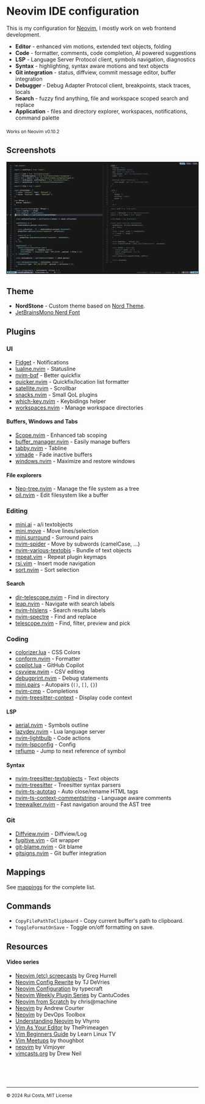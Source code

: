 # Neovim IDE configuration

This is my configuration for [Neovim](https://neovim.io/), I mostly work on web frontend development.

- **Editor** - enhanced vim motions, extended text objects, folding
- **Code** - formatter, comments, code completion, AI powered suggestions
- **LSP** - Language Server Protocol client, symbols navigation, diagnostics
- **Syntax** - highlighting, syntax aware motions and text objects
- **Git integration** - status, diffview, commit message editor, buffer integration
- **Debugger** - Debug Adapter Protocol client, breakpoints, stack traces, locals
- **Search** - fuzzy find anything, file and workspace scoped search and replace
- **Application** - files and directory explorer, workspaces, notifications, command palette

<sub>Works on Neovim v0.10.2</sub>

## Screenshots

![screenshot](https://raw.githubusercontent.com/ruicsh/nvim-config/refs/heads/main/assets/screenshot.png)

## Theme

- **NordStone** - Custom theme based on [Nord Theme](https://www.nordtheme.com/).
- [JetBrainsMono Nerd Font](https://www.nerdfonts.com/font-downloads)

## Plugins

### UI

- [Fidget](https://github.com/j-hui/fidget.nvim) - Notifications
- [lualine.nvim](https://github.com/nvim-lualine/lualine.nvim) - Statusline
- [nvim-bqf](https://github.com/kevinhwang91/nvim-bqf) - Better quickfix
- [quicker.nvim](https://github.com/stevearc/quicker.nvim) - Quickfix/location list formatter
- [satellite.nvim](https://github.com/lewis6991/satellite.nvim) - Scrollbar
- [snacks.nvim](https://github.com/folke/snacks.nvim) - Small QoL plugins
- [which-key.nvim](https://github.com/folke/which-key.nvim) - Keybidings helper
- [workspaces.nvim](https://github.com/natecraddock/workspaces.nvim) - Manage workspace directories

#### Buffers, Windows and Tabs

- [Scope.nvim](https://github.com/tiagovla/scope.nvim) - Enhanced tab scoping
- [buffer_manager.nvim](https://github.com/j-morano/buffer_manager.nvim) - Easily manage buffers
- [tabby.nvim](https://github.com/nanozuki/tabby.nvim) - Tabline
- [vimade](https://github.com/tadaa/vimade) - Fade inactive buffers
- [windows.nvim](https://github.com/anuvyklack/windows.nvim) - Maximize and restore windows

#### File explorers

- [Neo-tree.nvim](https://github.com/nvim-neo-tree/neo-tree.nvim) - Manage the file system as a tree
- [oil.nvim](https://github.com/stevearc/oil.nvim) - Edit filesystem like a buffer

### Editing

- [mini.ai](https://github.com/echasnovski/mini.nvim/blob/main/readmes/mini-ai.md) - a/i textobjects
- [mini.move](https://github.com/echasnovski/mini.nvim/blob/main/readmes/mini-move.md) - Move lines/selection
- [mini.surround](https://github.com/echasnovski/mini.nvim/blob/main/readmes/mini-surround.md) - Surround pairs
- [nvim-spider](https://github.com/chrisgrieser/nvim-spider) - Move by subwords (camelCase, ...)
- [nvim-various-textobjs](https://github.com/chrisgrieser/nvim-various-textobjs) - Bundle of text objects
- [repeat.vim](https://github.com/tpope/vim-repeat) - Repeat plugin keymaps
- [rsi.vim](https://github.com/tpope/vim-rsi) - Insert mode navigation
- [sort.nvim](https://github.com/sQVe/sort.nvim) - Sort selection

#### Search

- [dir-telescope.nvim](https://github.com/princejoogie/dir-telescope.nvim) - Find in directory
- [leap.nvim](https://github.com/ggandor/leap.nvim) - Navigate with search labels
- [nvim-hlslens](https://github.com/kevinhwang91/nvim-hlslens) - Search results labels
- [nvim-spectre](https://github.com/nvim-pack/nvim-spectre) - Find and replace
- [telescope.nvim](https://github.com/nvim-telescope/telescope.nvim) - Find, filter, preview and pick

### Coding

- [colorizer.lua](https://github.com/norcalli/nvim-colorizer.lua) - CSS Colors
- [conform.nvim](https://github.com/stevearc/conform.nvim) - Formatter
- [copilot.lua](https://github.com/zbirenbaum/copilot.lua) - GitHub Copilot
- [csvview.nvim](https://github.com/hat0uma/csvview.nvim) - CSV editing
- [debugprint.nvim](https://github.com/andrewferrier/debugprint.nvim) - Debug statements
- [mini.pairs](https://github.com/echasnovski/mini.nvim/blob/main/readmes/mini-pairs.md) - Autopairs (`()`, `[]`, `{}`)
- [nvim-cmp](https://github.com/hrsh7th/nvim-cmp) - Completions
- [nvim-treesitter-context](https://github.com/nvim-treesitter/nvim-treesitter-context) - Display code context

#### LSP

- [aerial.nvim](https://github.com/stevearc/aerial.nvim) - Symbols outline
- [lazydev.nvim](https://github.com/folke/trouble.nvim) - Lua language server
- [nvim-lightbulb](https://github.com/kosayoda/nvim-lightbulb) - Code actions
- [nvim-lspconfig](https://github.com/neovim/nvim-lspconfig) - Config
- [refjump](https://github.com/mawkler/refjump.nvim) - Jump to next reference of symbol

#### Syntax

- [nvim-treesitter-textobjects](https://github.com/nvim-treesitter/nvim-treesitter-textobjects) - Text objects
- [nvim-treesitter](https://github.com/nvim-treesitter/nvim-treesitter) - Treesitter syntax parsers
- [nvim-ts-autotag](https://github.com/windwp/nvim-ts-autotag) - Auto close/rename HTML tags
- [nvim-ts-context-commentstring](https://github.com/JoosepAlviste/nvim-ts-context-commentstring) - Language aware comments
- [treewalker.nvim](https://github.com/aaronik/treewalker.nvim) - Fast navigation around the AST tree

### Git

- [Diffview.nvim](https://github.com/sindrets/diffview.nvim) - Diffview/Log
- [fugitive.vim](https://github.com/tpope/vim-fugitive) - Git wrapper
- [git-blame.nvim](https://github.com/f-person/git-blame.nvim) - Git blame
- [gitsigns.nvim](https://github.com/lewis6991/gitsigns.nvim) - Git buffer integration

## Mappings

See [mappings](assets/mappings.md) for the complete list.

## Commands

- `CopyFilePathToClipboard` - Copy current buffer's path to clipboard.
- `ToggleFormatOnSave` - Toggle on/off formatting on save.

## Resources

#### Video series

- [Neovim (etc) screecasts](https://www.youtube.com/playlist?list=PLwJS-G75vM7kFO-yUkyNphxSIdbi_1NKX) by Greg Hurrell
- [Neovim Config Rewrite](https://www.youtube.com/playlist?list=PLep05UYkc6wRcB9dxdXkc5tYHlpQFlRUF) by TJ DeVries
- [Neovim Configuration](https://www.youtube.com/playlist?list=PLsz00TDipIffxsNXSkskknolKShdbcALR) by typecraft
- [Neovim Weekly Plugin Series](https://www.youtube.com/playlist?list=PLrgztVx4lZIova0vq7Nb_ZcmgU_MZ3NlJ) by CantuCodes
- [Neovim from Scratch](https://www.youtube.com/playlist?list=PLhoH5vyxr6Qq41NFL4GvhFp-WLd5xzIzZ) by chris@machine
- [Neovim](https://www.youtube.com/playlist?list=PLOIdWGSU_Wcp9_w8euHJaux8DEIBCvYGc) by Andrew Courter
- [Neovim](https://www.youtube.com/playlist?list=PLmcTCfaoOo_grgVqU7UbOx7_RG9kXPgEr) by DevOps Toolbox
- [Understanding Neovim](https://www.youtube.com/playlist?list=PLx2ksyallYzW4WNYHD9xOFrPRYGlntAft) by Vhyrro
- [Vim As Your Editor](https://www.youtube.com/playlist?list=PLm323Lc7iSW_wuxqmKx_xxNtJC_hJbQ7R) by ThePrimeagen
- [Vim Beginners Guide](https://www.youtube.com/watch?v=wACD8WEnImo&list=PLT98CRl2KxKHy4A5N70jMRYAROzzC2a6x&pp=iAQB) by Learn Linux TV
- [Vim Meetups](https://www.youtube.com/playlist?list=PL8tzorAO7s0jy7DQ3Q0FwF3BnXGQnDirs) by thoughbot
- [neovim](https://www.youtube.com/playlist?list=PLko9chwSoP-2RxNuglpJriLO5HHXIcP6x) by Vimjoyer
- [vimcasts.org](http://vimcasts.org/episodes/) by Drew Neil

<div style="margin-top:80px"></div>

---

<sup>&copy; 2024 Rui Costa, MIT License</sup>
